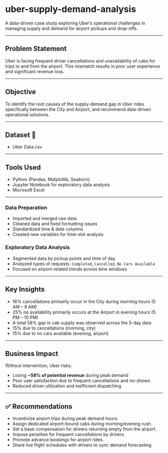 # uber-supply-demand-analysis

A data-driven case study exploring Uber’s operational challenges in managing supply and demand for airport pickups and drop-offs.

---

## Problem Statement
Uber is facing frequent driver cancellations and unavailability of cabs for trips to and from the airport. This mismatch results in poor user experience and significant revenue loss.

---

## Objective
To identify the root causes of the supply-demand gap in Uber rides specifically between the City and Airport, and recommend data-driven operational solutions.

---

## Dataset 📁
- Uber Data.csv

---

## Tools Used 
- Python (Pandas, Matplotlib, Seaborn)
- Jupyter Notebook for exploratory data analysis
- Microsoft Excel

---

### Data Preparation
- Imported and merged raw data
- Cleaned data and fixed formatting issues
- Standardized time & date columns
- Created new variables for time-slot analysis

### Exploratory Data Analysis
- Segmented data by pickup points and time of day
- Analyzed types of requests: `Completed`, `Cancelled`, `No Cars Available`
- Focused on airport-related trends across time windows

---

## Key Insights

- 16% cancellations primarily occur in the City during morning hours (5 AM – 9 AM)
- 25% no availability primarily occurs at the Airport in evening hours (5 PM – 10 PM)
- A total 58% gap in cab supply was observed across the 5-day data
- 15% due to cancellations (morning, city)
- 15% due to no cars available (evening, airport)

---

## Business Impact

Without intervention, Uber risks:
- Losing **~58% of potential revenue** during peak demand
- Poor user satisfaction due to frequent cancellations and no-shows
- Reduced driver utilization and inefficient dispatching

---

## ✅ Recommendations

- Incentivize airport trips during peak demand hours.
- Assign dedicated airport-bound cabs during morning/evening rush.
- Set a base compensation for drivers returning empty from the airport.
- Impose penalties for frequent cancellations by drivers.
- Promote advance bookings for airport rides.
- Share live flight schedules with drivers to sync demand forecasting.
